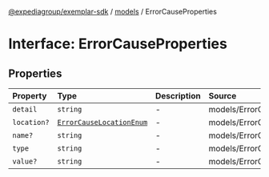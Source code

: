 [@expediagroup/exemplar-sdk](../../index.md) / [models](../index.md) / ErrorCauseProperties

# Interface: ErrorCauseProperties

## Properties

| Property | Type | Description | Source |
| :------ | :------ | :------ | :------ |
| `detail` | `string` | - | models/ErrorCause.ts:67 |
| `location?` | [`ErrorCauseLocationEnum`](../type-aliases/ErrorCauseLocationEnum.md) | - | models/ErrorCause.ts:68 |
| `name?` | `string` | - | models/ErrorCause.ts:69 |
| `type` | `string` | - | models/ErrorCause.ts:66 |
| `value?` | `string` | - | models/ErrorCause.ts:70 |
